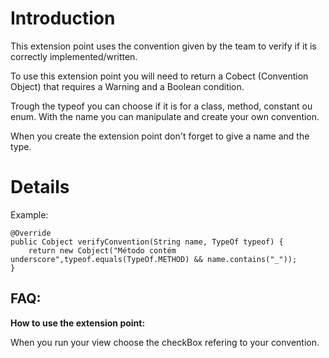 # Introduction #

This extension point uses the convention given by the team to verify if it is correctly implemented/written.

To use this extension point you will need to return a Cobect (Convention Object) that requires a Warning and a Boolean condition.

Trough the typeof you can choose if it is for a class, method, constant ou enum.
With the name you can manipulate and create your own convention.

When you create the extension point don't forget to give a name and the type.

# Details #

Example:
```
@Override
public Cobject verifyConvention(String name, TypeOf typeof) {
	return new Cobject("Método contém underscore",typeof.equals(TypeOf.METHOD) && name.contains("_"));
}
```

## FAQ: ##

**How to use the extension point:**

When you run your view choose the checkBox refering to your convention.